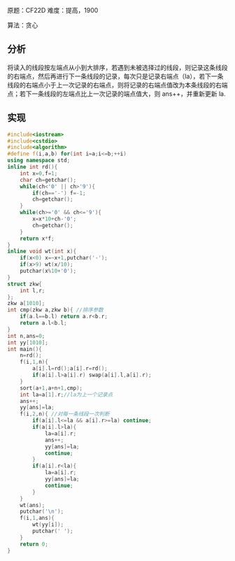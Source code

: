 原题：CF22D
难度：提高，1900

算法：贪心

## 分析

将读入的线段按左端点从小到大排序，若遇到未被选择过的线段，则记录这条线段的右端点，然后再进行下一条线段的记录，每次只是记录右端点（la），若下一条线段的右端点小于上一次记录的右端点，则将记录的右端点值改为本条线段的右端点；若下一条线段的左端点比上一次记录的端点值大，则 ans++，并重新更新 la.

## 实现

```cpp
#include<iostream>
#include<cstdio>
#include<algorithm>
#define f(i,a,b) for(int i=a;i<=b;++i)
using namespace std;
inline int rd(){
	int x=0,f=1;
	char ch=getchar();
	while(ch<'0' || ch>'9'){
		if(ch=='-') f=-1;
		ch=getchar();
	}
	while(ch>='0' && ch<='9'){
		x=x*10+ch-'0';
		ch=getchar();
	}
	return x*f;
}
inline void wt(int x){
	if(x<0) x=~x+1,putchar('-');
	if(x>9) wt(x/10);
	putchar(x%10+'0');
}
struct zkw{
	int l,r;
};
zkw a[1010];
int cmp(zkw a,zkw b){ //排序参数
	if(a.l==b.l) return a.r<b.r;
	return a.l<b.l;
}
int n,ans=0;
int yy[1010];
int main(){
	n=rd();
	f(i,1,n){
		a[i].l=rd();a[i].r=rd();
		if(a[i].l>a[i].r) swap(a[i].l,a[i].r);
	}
	sort(a+1,a+n+1,cmp);
	int la=a[1].r;//la为上一个记录点
	ans++;
	yy[ans]=la;
	f(i,2,n){ //对每一条线段一次判断
		if(a[i].l<=la && a[i].r>=la) continue;
		if(a[i].l>la){
			la=a[i].r;
			ans++;
			yy[ans]=la;
			continue;
		}
		if(a[i].r<la){
			la=a[i].r;
			yy[ans]=la;
			continue;
		}
	}
	wt(ans);
	putchar('\n');
	f(i,1,ans){
		wt(yy[i]);
		putchar(' ');
	} 
	return 0;
}
```